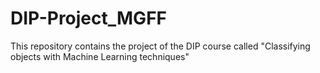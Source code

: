 # DIP-Project_MGFF
This repository contains the project of the DIP course called "Classifying objects with Machine Learning techniques"
